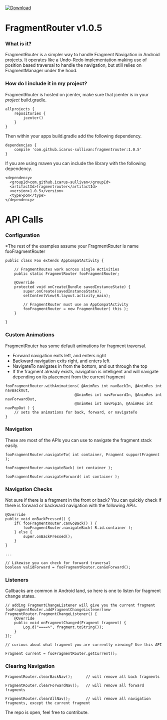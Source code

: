 [ ![Download](https://api.bintray.com/packages/icarus-sullivan/maven/fragmentrouter/images/download.svg) ](https://bintray.com/icarus-sullivan/maven/fragmentrouter/_latestVersion)

# FragmentRouter v1.0.5

### What is it?
FragmentRouter is a simpler way to handle Fragment Navigation in Android projects. It operates like a Undo-Redo implementation making use of position based traversal to handle the navigation, but still relies on FragmentManager under the hood.

### How do I include it in my project?
FragmentRouter is hosted on jcenter, make sure that jcenter is in your _project_ build.gradle.

```
allprojects {
    repositories {
        jcenter()
    }
}
```

Then within your apps build.gradle add the following dependency.

```
dependencies {
    compile 'com.github.icarus-sullivan:fragmentrouter:1.0.5'
}
```

If you are using maven you can include the library with the following dependency.

```
<dependency>
  <groupId>com.github.icarus-sullivan</groupId>
  <artifactId>fragmentrouter</artifactId>
  <version>1.0.5</version>
  <type>pom</type>
</dependency>
```

# API Calls

### Configuration
*The rest of the examples assume your FragmentRouter is name fooFragmentRouter
```
public class Foo extends AppCompatActivity {

    // FragmentRoutes work across single Activities
    public static FragmentRouter fooFragmentRouter;

    @Override
    protected void onCreate(Bundle savedInstanceState) {
        super.onCreate(savedInstanceState);
        setContentView(R.layout.activity_main);

        // FragmentRouter must use an AppCompatActivity
        fooFragmentRouter = new FragmentRouter( this );
    }

}
```

### Custom Animations
FragmentRouter has some default animations for fragment traversal.
* Forward navigation exits left, and enters right
* Backward navigation exits right, and enters left
* NavigateTo navigates in from the bottom, and out through the top
* If the fragment already exists, navigation is intelligent and will navigate depending on its placement from the current fragment
```
fooFragmentRouter.withAnimations( @AnimRes int navBackIn, @AnimRes int navBackOut,
                               @AnimRes int navForwardIn, @AnimRes int navForwardOut,
                               @AnimRes int navPopIn, @AnimRes int navPopOut ) {
    // sets the animations for back, forward, or navigateTo
}
```

### Navigation
These are most of the APIs you can use to navigate the fragment stack easily.
```
fooFragmentRouter.navigateTo( int container, Fragment supportFragment );

fooFragmentRouter.navigateBack( int container );

fooFragmentRouter.navigateForward( int container );
```

### Navigation Checks
Not sure if there is a fragment in the front or back? You can quickly check if there is forward or backward navigation with the following APIs.
```
@Override
public void onBackPressed() {
    if( fooFragmentRouter.canGoBack() ) {
        fooFragmentRouter.navigateBack( R.id.container );
    } else {
        super.onBackPressed();
    }
}

...

// Likewise you can check for forward traversal
boolean validForward = fooFragmentRouter.canGoForward();
```

### Listeners
Callbacks are common in Android land, so here is one to listen for fragment change states.
```
// adding FragmentChangeListener will give you the current fragment
fooFragmentRouter.addFragmentChangeListener(new FragmentRouter.FragmentChangeListener() {
    @Override
    public void onFragmentChanged(Fragment fragment) {
        Log.d("====>", fragment.toString());
    }
});

// curious about what fragment you are currently viewing? Use this API

Fragment current = fooFragmentRouter.getCurrent();
```

### Clearing Navigation
```
FragmentRouter.clearBackNav();      // will remove all back fragments

FragmentRouter.clearForwardNav();   // will remove all forward fragments

FragmentRouter.clearAllNav();       // will remove all navigation fragments, except the current fragment
```


The repo is open, feel free to contribute. 
